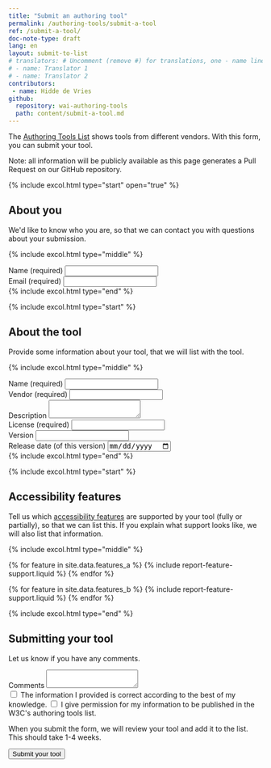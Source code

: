 ```yaml
---
title: "Submit an authoring tool"
permalink: /authoring-tools/submit-a-tool
ref: /submit-a-tool/
doc-note-type: draft
lang: en
layout: submit-to-list
# translators: # Uncomment (remove #) for translations, one - name line per translator.
# - name: Translator 1
# - name: Translator 2
contributors:
 - name: Hidde de Vries
github:
  repository: wai-authoring-tools
  path: content/submit-a-tool.md
---
```


<div style="grid-column: 4 / span 4">

<style>
{% include css/styles.css %}
main > header { grid-column: 4 / span 4; }
</style>

<form>
  <p>The <a href="../">Authoring Tools List</a> shows tools from different vendors. With this form, you can submit your tool.</p>
  <p>Note: all information will be publicly available as this page generates a Pull Request on our GitHub repository.</p>

  <div class="excol-all"></div>
  
  {% include excol.html type="start" open="true" %}
  <h2 id="about-you">About you</h2>
  <p>We'd like to know who you are, so that we can contact you with questions about your submission.</p>

  {% include excol.html type="middle" %}
  <div class="field">
    <label for="submitter-name">Name (required)</label>
    <input type="text" id="submitter-name" required>
  </div>
  <div class="field">
    <label for="submitter-email">Email (required)</label>
    <input type="email" id="submitter-email" required>
  </div>
  {% include excol.html type="end" %}

  {% include excol.html type="start" %}
  <h2 id="the-tool">About the tool</h2>
  <p>Provide some information about your tool, that we will list with the tool.</p>

  {% include excol.html type="middle" %}
  <div class="field">
    <label for="tool-name">Name (required)</label>
    <input type="text" id="tool-name" required>
  </div>
  <div class="field">
    <label for="submitter-vendor">Vendor (required)</label>
    <input type="text" id="submitter-vendor" required>
  </div>
  <div class="field">
    <label for="submitter-description">Description</label>
    <textarea id="submitter-description"></textarea>
  </div>
  <div class="field">
    <label for="submitter-license">License (required)</label>
    <input type="text" id="submitter-license" required>
  </div>
  <div class="field">
    <label for="submitter-version">Version</label>
    <input type="text" id="submitter-version">
  </div>
  <div class="field">
    <label for="submitter-release-date">Release date (of this version)</label>
    <input type="date" id="submitter-release-date">
  </div>
  {% include excol.html type="end" %}


  {% include excol.html type="start" %}
  <h2 id="accessibility-features">Accessibility features</h2>
  <p>Tell us which <a href="../selecting#features">accessibility features</a> are supported by your tool (fully or partially), so that we can list this. If you explain what support looks like, we will also list that information.</p>

  {% include excol.html type="middle" %}
  <div class="field">

  {% for feature in site.data.features_a %}
  {% include report-feature-support.liquid %}
  {% endfor %}

  {% for feature in site.data.features_b %}
  {% include report-feature-support.liquid %}
  {% endfor %}

  </div>
  {% include excol.html type="end" %}

  <h2>Submitting your tool</h2>
  <p>Let us know if you have any comments.</p>
  <div class="field">
    <label for="comments">Comments</label>
    <textarea id="comments"></textarea>
  </div>

  <div class="field">
    <label><input type="checkbox" required> The information I provided is correct according to the best of my knowledge.</label>
    <label><input type="checkbox" required> I give permission for my information to be published in the W3C's authoring tools list.</label>
  </div>
  <p>When you submit the form, we will review your tool and add it to the list. This should take 1-4 weeks.</p>
  <div class="field">
    <button type="submit">Submit your tool</button>
  </div>
</form>

</div>